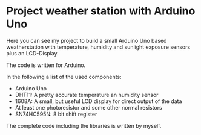 # Project weather station with Arduino Uno

Here you can see my project to build a small Arduino Uno based weatherstation with temperature, humidity and sunlight exposure sensors plus an LCD-Display.

The code is written for Arduino.

In the following a list of the used components:
  - Arduino Uno
  - DHT11: A pretty accurate temperature an humidity sensor
  - 1608A: A small, but useful LCD display for direct output of the data
  - At least one photoresistor and some other normal resistors
  - SN74HC595N: 8 bit shift register


The complete code including the libraries is written by myself.
